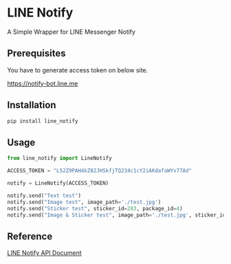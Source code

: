 # LINE Notify

A Simple Wrapper for LINE Messenger Notify

## Prerequisites

You have to generate access token on below site.

https://notify-bot.line.me

## Installation

```bash
pip install line_notify
```

## Usage

```python
from line_notify import LineNotify

ACCESS_TOKEN = "L52Z9PAH4kZ82JHSkfjTQ234c1cY2iAKdafaWYv77Ad"

notify = LineNotify(ACCESS_TOKEN)

notify.send("Text test")
notify.send("Image test", image_path='./test.jpg')
notify.send("Sticker test", sticker_id=283, package_id=4)
notify.send("Image & Sticker test", image_path='./test.jpg', sticker_id=283, package_id=4)
```

## Reference

[LINE Notify API Document](https://notify-bot.line.me/doc)
